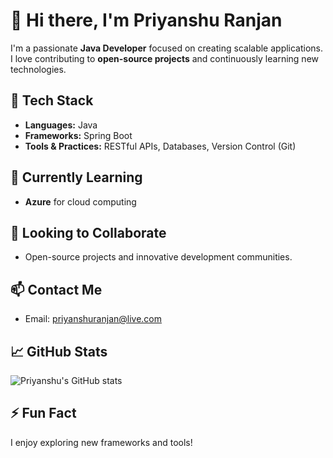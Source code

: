 # 👋 Hi there, I'm Priyanshu Ranjan

I'm a passionate **Java Developer** focused on creating scalable applications. I love contributing to **open-source projects** and continuously learning new technologies.

## 🚀 Tech Stack

- **Languages:** Java  
- **Frameworks:** Spring Boot  
- **Tools & Practices:** RESTful APIs, Databases, Version Control (Git)

## 🌱 Currently Learning

- **Azure** for cloud computing

## 🤝 Looking to Collaborate

- Open-source projects and innovative development communities.

## 📫 Contact Me

- Email: [priyanshuranjan@live.com](mailto:priyanshuranjan@live.com)

## 📈 GitHub Stats

![Priyanshu's GitHub stats](https://github-readme-stats.vercel.app/api?username=iPriyanshuRanjan&show_icons=true&theme=radical)

## ⚡ Fun Fact

I enjoy exploring new frameworks and tools!
